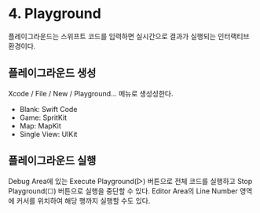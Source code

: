  # 4. Playground
 플레이그라운드는 스위프트 코드를 입력하면 실시간으로 결과가 실행되는 인터랙티브 환경이다.
 
 ## 플레이그라운드 생성
 Xcode / File / New / Playground... 메뉴로 생성성한다.
 - Blank: Swift Code
 - Game: SpritKit
 - Map: MapKit
 - Single View: UIKit
 
 ## 플레이그라운드 실행
 Debug Area에 있는 Execute Playground(▷) 버튼으로 전체 코드를 실행하고 Stop Playground(☐) 버튼으로 실행을 중단할 수 있다.
 Editor Area의 Line Number 영역에 커서를 위치하여 해당 행까지 실행할 수도 있다.
